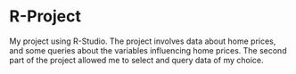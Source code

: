 # R-Project
My project using R-Studio. The project involves data about home prices, and some queries about the variables influencing home prices. The second part of the project allowed me to select and query data of my choice.
